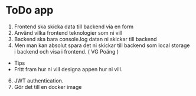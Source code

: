 # ToDo app

1. Frontend ska skicka data till backend via en form
2. Använd vilka frontend teknologier som ni vill
3. Backend ska bara console.log datan ni skickar till backend
4. Men man kan absolut spara det ni skickar till backend som local storage i backend och visa i frontend. ( VG Poäng )
  - Tips
  - Fritt fram hur ni vill designa appen hur ni vill.
6. JWT authentication.
7. Gör det till en docker image
